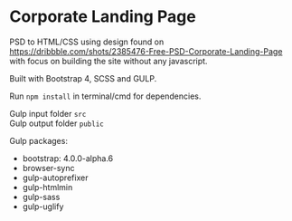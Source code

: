 # Corporate Landing Page

PSD to HTML/CSS using design found on https://dribbble.com/shots/2385476-Free-PSD-Corporate-Landing-Page with focus on building the site without any javascript.

Built with Bootstrap 4, SCSS and GULP.

Run `npm install` in terminal/cmd for dependencies.

Gulp input folder `src`  
Gulp output folder `public`

Gulp packages:
* bootstrap: 4.0.0-alpha.6
* browser-sync
* gulp-autoprefixer
* gulp-htmlmin
* gulp-sass
* gulp-uglify
